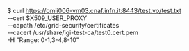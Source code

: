 $ curl https://omii006-vm03.cnaf.infn.it:8443/test.vo/test.txt \
    --cert $X509_USER_PROXY \
    --capath /etc/grid-security/certificates \
    --cacert /usr/share/igi-test-ca/test0.cert.pem \
    -H "Range: 0-1,3-4,8-10"